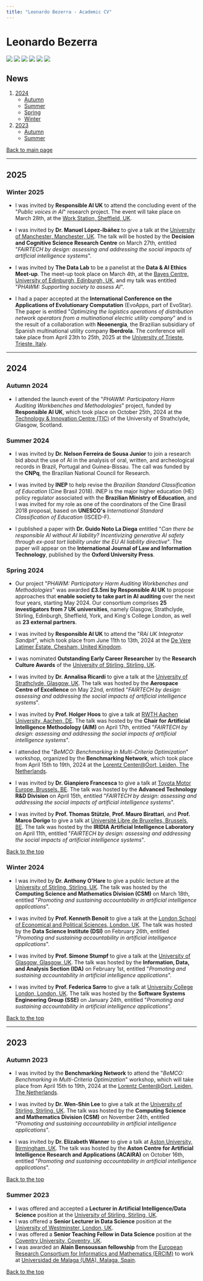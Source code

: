 ```yaml
---
title: "Leonardo Bezerra - Academic CV"
---
```


<a name="top"/>

# Leonardo Bezerra

<a href="mailto:leonardo.bezerra@stir.ac.uk" target="_blank"><img src="https://img.shields.io/badge/-mail-purple.svg?logo=gmail&style=for-the-badge"/></a> 
<a href="https://www.linkedin.com/in/leonardo-c-t-bezerra-623b7231" target="_blank"><img src="https://img.shields.io/badge/-linkedin-blue.svg?logo=linkedin&style=for-the-badge"/></a>
<a href="https://orcid.org/0000-0003-4654-2553" target="_blank"><img src="https://img.shields.io/badge/-orcid-green.svg?logo=orcid&style=for-the-badge&logoColor=white"/></a>
<a href="https://scholar.google.com/citations?user=llcIEHIAAAAJ&hl=pt-BR&oi=ao" target="_blank"><img src="https://img.shields.io/badge/-scholar-yellow.svg?logo=googlescholar&style=for-the-badge&logoColor=white"/></a>
<a href="https://www.researchgate.net/profile/Leonardo-Bezerra-3" target="_blank"><img src="https://img.shields.io/badge/-researchgate-orange.svg?logo=researchgate&style=for-the-badge&logoColor=white"/></a>
<a href="https://github.com/leobezerra/academia/raw/master/docs/cv.pdf" target="_blank"><img src="https://img.shields.io/badge/-cv-red.svg?logo=adobeacrobatreader&style=for-the-badge"/></a>

## News

<a name="top"/>

1. [2024](#2024)
   - [Autumn](#autumn2024)
   - [Summer](#summer2024)
   - [Spring](#spring2024)
   - [Winter](#winter2024)
2. [2023](#2023)
   - [Autumn](#autumn2023)
   - [Summer](#summer2023)
  
[Back to main page](index.md)

--- 

<a name="2025"/>

## 2025

<a name="winter2025"/>

### Winter 2025

- I was invited by **Responsible AI UK** to attend the concluding event of the "_Public voices in AI_" research project. The event will take place on March 28th, at the [Work Station, Sheffield, UK](https://www.showroomworkstation.org.uk/workstation/default.aspx).

- I was invited by **Dr. Manuel López-Ibáñez** to give a talk at the [University of Manchester, Manchester, UK](https://www.manchester.ac.uk/). The talk will be hosted by the **Decision and Cognitive Science Research Centre** on March 27th, entitled "_FAIRTECH by design: assessing and addressing the social impacts of artificial intelligence systems_".

- I was invited by **The Data Lab** to be a panelist at the **Data & AI Ethics Meet-up**. The meet-up took place on March 4th, at the [Bayes Centre, University of Edinburgh, Edinburgh, UK](https://bayes-centre.ed.ac.uk), and my talk was entitled "_PHAWM: Supporting society to assess AI​_".

- I had a paper accepted at the **International Conference on the Applications of Evolutionary Computation** (EvoApps, part of EvoStar). The paper is entitled "_Optimizing the logistics operations of distribution network operators from a multinational electric utility company_" and is the result of a collaboration with **Neoenergia**, the Brazilian subsidiary of Spanish multinational utility company **Iberdrola**. The conference will take place from April 23th to 25th, 2025 at the [University of Trieste, Trieste, Italy](https://portale.units.it/en). 

--- 

<a name="2024"/>

## 2024

<a name="autumn2024"/>

### Autumn 2024

- I attended the launch event of the "_PHAWM: Participatory Harm Auditing Workbenches and Methodologies_" project, funded by **Responsible AI UK**, which took place on October 25th, 2024 at the [Technology & Innovation Centre (TIC)](https://www.strath.ac.uk/research/technologyandinnovationcentre/) of the University of Strathclyde, Glasgow, Scotland. 

<a name="summer2024"/>

### Summer 2024

- I was invited by **Dr. Nelson Ferreira de Sousa Junior** to join a research bid about the use of AI in the analysis of oral, written, and archeological records in Brazil, Portugal and Guinea-Bissau. The call was funded by the **CNPq**, the Brazilian National Council for Research.

- I was invited by **INEP** to help revise the _Brazilian Standard Classification of Education_ (Cine Brasil 2018). INEP is the major higher education (HE) policy regulator associated with the **Brazilian Ministry of Education**, and I was invited for my role as one of the coordinators of the Cine Brasil 2018 proposal, based on **UNESCO's** _International Standard Classification of Education_ (ISCED-F).

- I published a paper with **Dr. Guido Noto La Diega** entitled "_Can there be responsible AI without AI liability? Incentivizing generative AI safety through ex-post tort liability under the EU AI liability directive_". The paper will appear on the **International Journal of Law and Information Technology**, published by the **Oxford University Press**.

<a name="spring2024"/>

### Spring 2024

- Our project "_PHAWM: Participatory Harm Auditing Workbenches and Methodologies_" was awarded **£3.5mi by Responsible AI UK** to propose approaches that **enable society to take part in AI auditing** over the next four years, starting May 2024. Our consortium comprises **25 investigators from 7 UK universities**, namely Glasgow, Strathclyde, Stirling, Edinburgh, Sheffield, York, and King's College London, as well as **23 external partners**.

- I was invited by **Responsible AI UK** to attend the "_RAi UK Integrator Sandpit_", which took place from June 11th to 13th, 2024 at the [De Vere Latimer Estate, Chesham, United Kingdom](https://www.devere.co.uk/latimer-estate).

- I was nominated **Outstanding Early Career Researcher** by the **Research Culture Awards** of the [University of Stirling, Stirling, UK](https://www.stir.ac.uk/).

- I was invited by **Dr. Annalisa Ricardi** to give a talk at the [University of Strathclyde, Glasgow, UK](https://www.strath.ac.uk/). The talk was hosted by the **Aerospace Centre of Excellence** on May 22nd, entitled "_FAIRTECH by design: assessing and addressing the social impacts of artificial intelligence systems_".

- I was invited by **Prof. Holger Hoos** to give a talk at [RWTH Aachen University, Aachen, DE](https://www.rwth-aachen.de). The talk was hosted by the **Chair for Artificial Intelligence Methodology (AIM)** on April 17th, entitled "_FAIRTECH by design: assessing and addressing the social impacts of artificial intelligence systems_".

- I attended the "_BeMCO: Benchmarking in Multi-Criteria Optimization_" workshop, organized by the **Benchmarking Network**, which took place from April 15th to 19th, 2024 at the [Lorentz Center@Oort, Leiden, The Netherlands](https://www.lorentzcenter.nl/bemco-benchmarking-in-multi-criteria-optimisation.html). 

- I was invited by **Dr. Gianpiero Francesca** to give a talk at [Toyota Motor Europe, Brussels, BE](https://www.toyota-europe.com/). The talk was hosted by the **Advanced Technology R&D Division** on April 15th, entitled "_FAIRTECH by design: assessing and addressing the social impacts of artificial intelligence systems_".

- I was invited by **Prof. Thomas Stützle**, **Prof. Mauro Birattari**, and **Prof. Marco Dorigo** to give a talk at [Université Libre de Bruxelles, Brussels, BE](https://www.ulb.ac.be/). The talk was hosted by the **IRIDIA Artificial Intelligence Laboratory** on April 11th, entitled "_FAIRTECH by design: assessing and addressing the social impacts of artificial intelligence systems_".

[Back to the top](#top)

<a name="winter2024"/>

### Winter 2024

- I was invited by **Dr. Anthony O'Hare** to give a public lecture at the [University of Stirling, Stirling, UK](https://www.stir.ac.uk/). The talk was hosted by the **Computing Science and Mathematics Division (CSM)** on March 18th, entitled "_Promoting and sustaining accountability in artificial intelligence applications_".

- I was invited by **Prof. Kenneth Benoit** to give a talk at the [London School of Economical and Political Sciences, London, UK](https://www.lse.ac.uk/). The talk was hosted by the **Data Science Institute (DSI)** on February 26th, entitled "_Promoting and sustaining accountability in artificial intelligence applications_".

- I was invited by **Prof. Simone Stumpf** to give a talk at the [University of Glasgow, Glasgow, UK](https://www.gla.ac.uk/). The talk was hosted by the **Information, Data, and Analysis Section (IDA)** on February 1st, entitled "_Promoting and sustaining accountability in artificial intelligence applications_".

- I was invited by **Prof. Federica Sarro** to give a talk at [University College London, London, UK](https://www.ucl.ac.uk/). The talk was hosted by the **Software Systems Engineering Group (SSE)** on January 24th, entitled "_Promoting and sustaining accountability in artificial intelligence applications_".

[Back to the top](#top)

--- 

<a name="2023"/>

## 2023

<a name="autumn2023"/>

### Autumn 2023

- I was invited by the **Benchmarking Network** to attend the "_BeMCO: Benchmarking in Multi-Criteria Optimization_" workshop, which will take place from April 15th to 19th, 2024 at the [Lorentz Center@Oort, Leiden, The Netherlands](https://www.lorentzcenter.nl/bemco-benchmarking-in-multi-criteria-optimisation.html). 

- I was invited by **Dr. Wen-Shin Lee** to give a talk at the [University of Stirling, Stirling, UK](https://www.stir.ac.uk/). The talk was hosted by the **Computing Science and Mathematics Division (CSM)** on November 24th, entitled "_Promoting and sustaining accountability in artificial intelligence applications_".

- I was invited by **Dr. Elizabeth Wanner** to give a talk at [Aston University, Birmingham, UK](https://www.aston.ac.uk/). The talk was hosted by the **Aston Centre for Artificial Intelligence Research and Applications (ACAIRA)** on October 16th, entitled "_Promoting and sustaining accountability in artificial intelligence applications_".

[Back to the top](#top)

<a name="summer2023"/>

### Summer 2023

- I was offered and accepted a **Lecturer in Artificial Intelligence/Data Science** position at the [University of Stirling, Stirling, UK](https://www.stir.ac.uk/). 
- I was offered a **Senior Lecturer in Data Science** position at the [University of Westminster, London, UK](https://www.westminster.ac.uk/). 
- I was offered a **Senior Teaching Fellow in Data Science** position at the [Coventry University, Coventry, UK](https://www.coventry.ac.uk/).
- I was awarded an **Alain Bensoussan fellowship** from the [European Research Consortium for Informatics and Mathematics (ERCIM)](https://www.ercim.eu) to work at <a href="https://www.uma.es/" target="_blank">Universidad de Malaga (UMA), Malaga, Spain</a>.

[Back to the top](#top)

